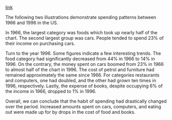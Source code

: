 [link](https://www.english-exam.org/IELTS/academic_writing_samples_task_1/122/)

The following two illustrations demonstrate spending patterns between 1966 and 1996 in the US.

In 1966, the largest category was foods which took up nearly half of the chart. The second largest group was cars. People tended to spend 23% of their income on purchasing cars.

Turn to the year 1996. Some figures indicate a few interesting trends. The food category had significantly decreased from 44% in 1966 to 14% in 1996. On the contrary, the money spent on cars boomed from 23% in 1966 to almost half of the chart in 1996. The cost of petrol and furniture had remained approximately the same since 1966. For categories restaurants and computers, one had doubled, and the other had grown ten times in 1996, respectively. Lastly, the expense of books, despite occupying 6% of the income in 1966, dropped to 1% in 1996.

Overall, we can conclude that the habit of spending had drastically changed over the period. Increased amounts spent on cars, computers, and eating out were made up for by drops in the cost of food and books.